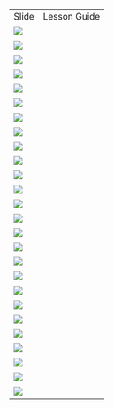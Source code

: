 <html><head><title>Slides and Notes</title></head><body><table><tr><td>Slide</td><td>Lesson Guide</td></tr><tr><td><img src="https://jamjamgobambam.github.io/curriculum-drafts/computer-vision/lesson-plans/1mP5UFgh1I6po_enlzpo9EMdK4r2LpBHXDt2pQMNxakA/slide_0.png"></td><td><br /></td></tr><tr><td><img src="https://jamjamgobambam.github.io/curriculum-drafts/computer-vision/lesson-plans/1mP5UFgh1I6po_enlzpo9EMdK4r2LpBHXDt2pQMNxakA/slide_1.png"></td><td><br /></td></tr><tr><td><img src="https://jamjamgobambam.github.io/curriculum-drafts/computer-vision/lesson-plans/1mP5UFgh1I6po_enlzpo9EMdK4r2LpBHXDt2pQMNxakA/slide_2.png"></td><td><br /></td></tr><tr><td><img src="https://jamjamgobambam.github.io/curriculum-drafts/computer-vision/lesson-plans/1mP5UFgh1I6po_enlzpo9EMdK4r2LpBHXDt2pQMNxakA/slide_3.png"></td><td><br /></td></tr><tr><td><img src="https://jamjamgobambam.github.io/curriculum-drafts/computer-vision/lesson-plans/1mP5UFgh1I6po_enlzpo9EMdK4r2LpBHXDt2pQMNxakA/slide_4.png"></td><td><br /></td></tr><tr><td><img src="https://jamjamgobambam.github.io/curriculum-drafts/computer-vision/lesson-plans/1mP5UFgh1I6po_enlzpo9EMdK4r2LpBHXDt2pQMNxakA/slide_5.png"></td><td><br /></td></tr><tr><td><img src="https://jamjamgobambam.github.io/curriculum-drafts/computer-vision/lesson-plans/1mP5UFgh1I6po_enlzpo9EMdK4r2LpBHXDt2pQMNxakA/slide_6.png"></td><td><br /></td></tr><tr><td><img src="https://jamjamgobambam.github.io/curriculum-drafts/computer-vision/lesson-plans/1mP5UFgh1I6po_enlzpo9EMdK4r2LpBHXDt2pQMNxakA/slide_7.png"></td><td><br /></td></tr><tr><td><img src="https://jamjamgobambam.github.io/curriculum-drafts/computer-vision/lesson-plans/1mP5UFgh1I6po_enlzpo9EMdK4r2LpBHXDt2pQMNxakA/slide_8.png"></td><td><br /></td></tr><tr><td><img src="https://jamjamgobambam.github.io/curriculum-drafts/computer-vision/lesson-plans/1mP5UFgh1I6po_enlzpo9EMdK4r2LpBHXDt2pQMNxakA/slide_9.png"></td><td><br /></td></tr><tr><td><img src="https://jamjamgobambam.github.io/curriculum-drafts/computer-vision/lesson-plans/1mP5UFgh1I6po_enlzpo9EMdK4r2LpBHXDt2pQMNxakA/slide_10.png"></td><td><br /></td></tr><tr><td><img src="https://jamjamgobambam.github.io/curriculum-drafts/computer-vision/lesson-plans/1mP5UFgh1I6po_enlzpo9EMdK4r2LpBHXDt2pQMNxakA/slide_11.png"></td><td><br /></td></tr><tr><td><img src="https://jamjamgobambam.github.io/curriculum-drafts/computer-vision/lesson-plans/1mP5UFgh1I6po_enlzpo9EMdK4r2LpBHXDt2pQMNxakA/slide_12.png"></td><td><br /></td></tr><tr><td><img src="https://jamjamgobambam.github.io/curriculum-drafts/computer-vision/lesson-plans/1mP5UFgh1I6po_enlzpo9EMdK4r2LpBHXDt2pQMNxakA/slide_13.png"></td><td><br /></td></tr><tr><td><img src="https://jamjamgobambam.github.io/curriculum-drafts/computer-vision/lesson-plans/1mP5UFgh1I6po_enlzpo9EMdK4r2LpBHXDt2pQMNxakA/slide_14.png"></td><td><br /></td></tr><tr><td><img src="https://jamjamgobambam.github.io/curriculum-drafts/computer-vision/lesson-plans/1mP5UFgh1I6po_enlzpo9EMdK4r2LpBHXDt2pQMNxakA/slide_15.png"></td><td><br /></td></tr><tr><td><img src="https://jamjamgobambam.github.io/curriculum-drafts/computer-vision/lesson-plans/1mP5UFgh1I6po_enlzpo9EMdK4r2LpBHXDt2pQMNxakA/slide_16.png"></td><td><br /></td></tr><tr><td><img src="https://jamjamgobambam.github.io/curriculum-drafts/computer-vision/lesson-plans/1mP5UFgh1I6po_enlzpo9EMdK4r2LpBHXDt2pQMNxakA/slide_17.png"></td><td><br /></td></tr><tr><td><img src="https://jamjamgobambam.github.io/curriculum-drafts/computer-vision/lesson-plans/1mP5UFgh1I6po_enlzpo9EMdK4r2LpBHXDt2pQMNxakA/slide_18.png"></td><td><br /></td></tr><tr><td><img src="https://jamjamgobambam.github.io/curriculum-drafts/computer-vision/lesson-plans/1mP5UFgh1I6po_enlzpo9EMdK4r2LpBHXDt2pQMNxakA/slide_19.png"></td><td><br /></td></tr><tr><td><img src="https://jamjamgobambam.github.io/curriculum-drafts/computer-vision/lesson-plans/1mP5UFgh1I6po_enlzpo9EMdK4r2LpBHXDt2pQMNxakA/slide_20.png"></td><td><br /></td></tr><tr><td><img src="https://jamjamgobambam.github.io/curriculum-drafts/computer-vision/lesson-plans/1mP5UFgh1I6po_enlzpo9EMdK4r2LpBHXDt2pQMNxakA/slide_21.png"></td><td><br /></td></tr><tr><td><img src="https://jamjamgobambam.github.io/curriculum-drafts/computer-vision/lesson-plans/1mP5UFgh1I6po_enlzpo9EMdK4r2LpBHXDt2pQMNxakA/slide_22.png"></td><td><br /></td></tr><tr><td><img src="https://jamjamgobambam.github.io/curriculum-drafts/computer-vision/lesson-plans/1mP5UFgh1I6po_enlzpo9EMdK4r2LpBHXDt2pQMNxakA/slide_23.png"></td><td><br /></td></tr><tr><td><img src="https://jamjamgobambam.github.io/curriculum-drafts/computer-vision/lesson-plans/1mP5UFgh1I6po_enlzpo9EMdK4r2LpBHXDt2pQMNxakA/slide_24.png"></td><td><br /></td></tr><tr><td><img src="https://jamjamgobambam.github.io/curriculum-drafts/computer-vision/lesson-plans/1mP5UFgh1I6po_enlzpo9EMdK4r2LpBHXDt2pQMNxakA/slide_25.png"></td><td><br /></td></tr></table></body></html>